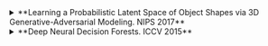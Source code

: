 <details><summary>**Learning a Probabilistic Latent Space of Object Shapes via 3D Generative-Adversarial Modeling. NIPS 2017**</summary><p>
# Learning a Probabilistic Latent Space of Object Shapes via 3D Generative-Adversarial Modeling. NIPS 2017

[Access link](http://3dgan.csail.mit.edu/)

*Presented by Pooran Singh Negi*

**Summary:** Papers propose **3D- Generative Adversial Network(3D-GAN)**
for 3D object creation (using sample from a probablistic space) and
classification task. This latent space can also be inferred as shown in 2D image to 3D image generation( **3D-VAE-GAN section**). A VAE is used along with
3D-VAN for this setup. Proposed method shows state of the art and above
performance against supervised and unsupervied method. Another interesting
work done in paper is showing latent space arithmetics where objects can
be manipulated in latent space to build new novel and realistic objects.
This is simialr to word to vector of  Mikolov but is more impressive
as manipuation is done in latent space not the actual learned representation space.

- **Main architecture**

credit:: All the figure realted to this papers are from ppt and paper from
Jiajun Wu*, Chengkai Zhang*, Tianfan Xue, William T. Freeman, and Joshua B. Tenenbaum

Network: 
![alt text](./papers_figures/figures_2017/3d_gan_main_figure.jpeg "3D-GAN architecture")

- Loss functions
  + 3D-GAN
  ![alt text](./papers_figures/figures_2017/3d_gan_loss_fn.jpeg "3D-GAN loss function")
  + 3D-VAE-GAN
  ![alt text](./papers_figures/figures_2017/3d_vae_gan_loss_fn.jpeg "3D-VAE-GAN loss function")

</p></details>


<details><summary>**Deep Neural Decision Forests. ICCV 2015**</summary><p>

# Deep Neural Decision Forests. ICCV 2015
[Access link](http://www.cv-foundation.org/openaccess/content_iccv_2015/papers/Kontschieder_Deep_Neural_Decision_ICCV_2015_paper.pdf)

[Slides](http://www.robots.ox.ac.uk/~tvg/publications/talks/deepNeuralDecisionForests.pdf)

*Presented by Ali Mollahosseini*

**Summary:** 
This paper proposes a Deep Neural Decision Forests
that unifies classification trees with the representation
learning functionality known from deep convolutional
networks, by training them in an end-to-end manner. 
Experimental result on benchmark machine
learning datasets like MNIST and ImageNet shows superior results when compared to state-of-the-art
deep models. Top5-Errors of only 7.84%/6.38% on ImageNet validation data when integrating
our forests in a single-crop, single/seven model
GoogLeNet architecture, respectively. Thus, even without
any form of training data set augmentation we are improving
on the 6.67% error obtained by the best GoogLeNet architecture
(7 models, 144 crops)

Random forests  has been empirically
demonstrated to outperform most state-of-the-art
learners when it comes to handling high dimensional data
problems, they are inherently able to deal with multiclass
problems, are easily distributable on parallel hardware
architectures while being considered to be close to an ideal
learner

[Slides on Random Forest](http://www.cs.ubc.ca/~nando/540-2013/lectures/l9.pdf)

[Video on Random Forest](https://www.youtube.com/watch?v=3kYujfDgmNk)


Deep learning approaches is can learn feature representations together with
their classifiers. This paper introduces  a stochastic, differentiable, and therefore backpropagation
compatible version of decision trees, guiding
the representation learning in lower layers of deep convolutional
networks.

![alt text](./papers_figures/figures_2017/Decision_Trees_with_Stochastic_Routing.jpg "Decision Trees with Stochastic Routing")

![alt text](./papers_figures/figures_2017/Learning_Trees_by_Back_Propagation.jpg "Learning Trees by Back-Propagation")
![alt text](./papers_figures/figures_2017/Learning_Trees_by_Back_Propagation2.jpg)


![alt text](./papers_figures/figures_2017/Learning_forests.jpg "Learning forests")
</p></details>
